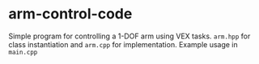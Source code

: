 # arm-control-code
Simple program for controlling a 1-DOF arm using VEX tasks. `arm.hpp` for class instantiation and `arm.cpp` for implementation. Example usage in `main.cpp`
